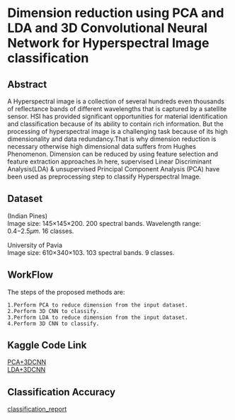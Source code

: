 # Dimension reduction using PCA and LDA and 3D Convolutional Neural Network for Hyperspectral Image classification

## Abstract
A Hyperspectral image is a collection of several hundreds even thousands of reflectance bands of different wavelengths that is captured by a satellite sensor. HSI has provided significant opportunities for material identification and
classification because of its ability to contain rich information. But the processing of hyperspectral
image is a challenging task because of its high dimensionality and data redundancy.That is why dimension reduction is necessary otherwise high dimensional data suffers from Hughes Phenomenon. Dimension can be reduced by using feature selection and feature extraction approaches.In here, supervised Linear Discriminant Analysis(LDA) & unsupervised Principal Component Analysis (PCA) have been used as preprocessing step to classify Hyperspectral Image.


## Dataset
(Indian Pines)<br/>
Image size: 145×145×200.
200 spectral bands.
Wavelength range: 0.4−2.5𝜇𝑚.
16 classes.<br/>

University of Pavia<br/>
Image size: 610×340×103.
103 spectral bands.
9 classes.<br/>

## WorkFlow
The steps of the proposed methods are:

    1.Perform PCA to reduce dimension from the input dataset.
    2.Perform 3D CNN to classify.
    3.Perform LDA to reduce dimension from the input dataset.
    4.Perform 3D CNN to classify.
    
## Kaggle Code Link
[PCA+3DCNN](https://www.kaggle.com/tasmiajannat/3d-cnn)  <br/>
[LDA+3DCNN](https://www.kaggle.com/tasmiajannat/lda-3dcnn)
    
## Classification Accuracy
 [classification_report](classification_report.txt)
    






